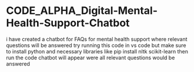 # CODE_ALPHA_Digital-Mental-Health-Support-Chatbot
i have created a chatbot for FAQs for mental health support where relevant questions will be answered try running this code in vs code but make sure to install python and necessary libraries like pip install nltk scikit-learn  then run the code chatbot will appear were all relevant questions would be answered 
